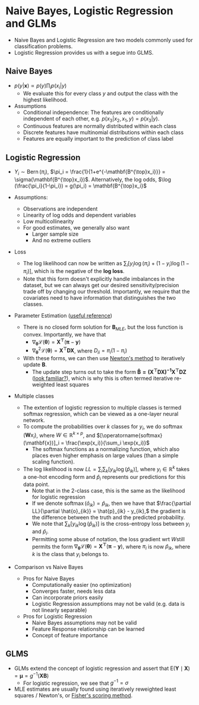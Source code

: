 # Naive Bayes, Logistic Regression and GLMs

- Naive Bayes and Logistic Regression are two models commonly used for classification problems. 
- Logistic Regression provides us with a segue into GLMS.

## Naive Bayes
- $p(y | \mathbf{x}) \propto p(y) \prod_i p(x_i|y)$
  - We evaluate this for every class $y$ and output the class with the highest likelihood.
- Assumptions
  - Conditional independence: The features are conditionally independent of each other, e.g. $p(x_3 | x_2, x_1, y) = p(x_3|y)$.
  - Continuous features are normally distributed within each class
  - Discrete features have multinomial distributions within each class
  - Features are equally important to the prediction of class label

## Logistic Regression 

- $Y_i \sim \operatorname{Bern}(\pi_i),$ $\pi_i = \frac{1}{1+e^{-\mathbf{B^{\top}x_i}}} = \sigma(\mathbf{B^{\top}x_i})$. Alternatively, the log odds, $\log (\frac{\pi_i}{1-\pi_i}) = g(\pi_i) = \mathbf{B^{\top}x_i}$
- Assumptions:
  - Observations are independent
  - Linearity of log odds and dependent variables
  - Low multicollinearity
  - For good estimates, we generally also want
    - Larger sample size
    - And no extreme outliers
- Loss
  - The log likelihood can now be written as $\sum_i [y_i\log(\pi_i) + (1-y_i)\log(1-\pi_i)]$, which is the negative of the **log loss**.
  - Note that this form doesn't explicitly handle imbalances in the dataset, but we can always get our desired sensitivity/precision trade off by changing our threshold. Importantly, we require that the covariates need to have information that distinguishes the two classes.
- Parameter Estimation ([useful reference](https://stats.stackexchange.com/questions/344309/why-using-newtons-method-for-logistic-regression-optimization-is-called-iterati))
  - There is no closed form solution for $\mathbf{B}_{MLE}$, but the loss function is convex. Importantly, we have that
    - $\nabla_{\pmb\theta}\mathcal{L}(\pmb\theta) = \mathbf{X^{\top}}(\pmb\pi - \mathbf{y})$
    - $\nabla^2_{\pmb\theta}\mathcal{L}(\pmb\theta) = \mathbf{X^{\top}DX}$, where $D_{ii} = \pi_i(1-\pi_i)$ 
  - With these forms, we can then use [Newton's method](../../dl/concepts/notes.md) to iteratively update $\mathbf{B}$.
    - The update step turns out to take the form $\mathbf{\hat{B} = (X^{\top}DX)^{-1}X^{\top}DZ}$ ([look familiar?](../06_linear_regression_and_regularization/notes.md)), which is why this is often termed iterative re-weighted least squares
- Multiple classes
  - The extention of logistic regression to multiple classes is termed softmax regression, which can be viewed as a one-layer neural network. 
  - To compute the probabilities over $k$ classes for $y_i$, we do $\operatorname{softmax}(\mathbf{W}x_i)$, where $W \in \mathbb{R}^{k \times p}$, and $[\operatorname{softmax}(\mathbf{x})]_i = \frac{\exp(x_i)}{\sum_i \exp(x_i)}$
    - The softmax functions as a normalizing function, which also places even higher emphasis on large values (than a simple scaling function).
  - The log likelihood is now $LL =\sum_i\sum_k [y_{ik}\log(\hat{p}_{ik})$], where $y_i \in \mathbb{R}^k$ takes a one-hot encoding form and $\hat{p}_i$ represents our predictions for this data point.
    - Note that in the 2-class case, this is the same as the likelihood for logistic regression
    - If we denote $\operatorname{softmax}(\hat{o}_{ik}) = \hat{p}_{ik},$ then we have that $\frac{\partial LL}{\partial \hat{o}_{ik}} = \hat{p}_{ik} - y_{ik},$ the gradient is the difference between the truth and the predicted probability. 
    - We note that $\sum_k [y_{ik}\log(\hat{p}_{ik})]$ is the cross-entropy loss between $y_i$ and $\hat{p}_i$. 
    - Permitting some abuse of notation, the loss gradient wrt $W$still permits the form $\nabla_{\pmb\theta}\mathcal{L}(\pmb\theta) = \mathbf{X^{\top}}(\pmb\pi - \mathbf{y}),$ where $\pi_i$ is now $\hat{p}_{ik}$, where $k$ is the class that $y_i$ belongs to.

- Comparison vs Naive Bayes
  - Pros for Naive Bayes
    - Computationally easier (no optimization)
    - Converges faster, needs less data
    - Can incorporate priors easily
    - Logistic Regression assumptions may not be valid (e.g. data is not linearly separable)
  - Pros for Logistic Regression
    - Naive Bayes assumptions may not be valid
    - Feature Response relationship can be learned
    - Concept of feature importance

## GLMS
- GLMs extend the concept of logistic regression and assert that $\mathrm{E}(\mathbf{Y} \mid \mathbf{X})=\pmb{\mu}=g^{-1}(\mathbf{X} \mathbf{B})$
  - For logistic regression, we see that $g^{-1} = \sigma$
- MLE estimates are usually found using iteratively reweighted least squares / Newton's, or [Fisher's scoring method](../../dl/concepts/notes.md).